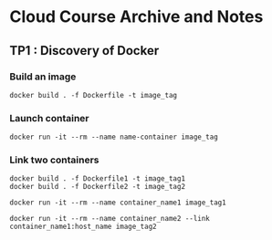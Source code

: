 # Cloud Course Archive and Notes

## TP1 : Discovery of Docker

### Build an image
```
docker build . -f Dockerfile -t image_tag
```
### Launch container
```
docker run -it --rm --name name-container image_tag
```
### Link two containers
```
docker build . -f Dockerfile1 -t image_tag1
docker build . -f Dockerfile2 -t image_tag2

docker run -it --rm --name container_name1 image_tag1

docker run -it --rm --name container_name2 --link container_name1:host_name image_tag2
```